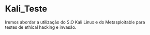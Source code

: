 # Kali_Teste
Iremos abordar a utilização do S.O Kali Linux e do Metasploitable para testes de ethical hacking e invasão.
